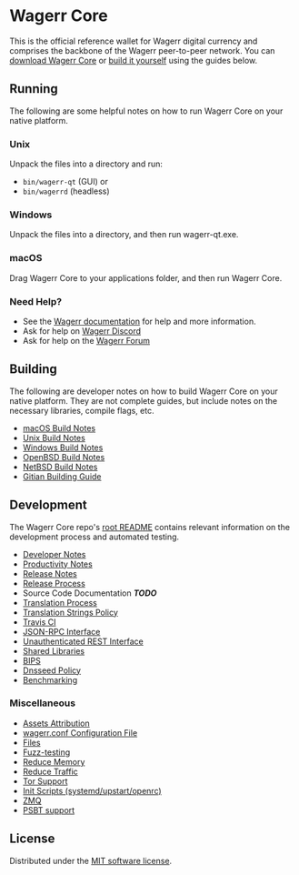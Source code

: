 Wagerr Core
==========

This is the official reference wallet for Wagerr digital currency and comprises the backbone of the Wagerr peer-to-peer network. You can [download Wagerr Core](https://wagerr.com/wallet/) or [build it yourself](#building) using the guides below.

Running
---------------------
The following are some helpful notes on how to run Wagerr Core on your native platform.

### Unix

Unpack the files into a directory and run:

- `bin/wagerr-qt` (GUI) or
- `bin/wagerrd` (headless)

### Windows

Unpack the files into a directory, and then run wagerr-qt.exe.

### macOS

Drag Wagerr Core to your applications folder, and then run Wagerr Core.

### Need Help?

* See the [Wagerr documentation](https://docs.wagerr.com)
for help and more information.
* Ask for help on [Wagerr Discord](http://staywagerry.com)
* Ask for help on the [Wagerr Forum](https://wagerr.com/forum)

Building
---------------------
The following are developer notes on how to build Wagerr Core on your native platform. They are not complete guides, but include notes on the necessary libraries, compile flags, etc.

- [macOS Build Notes](build-osx.md)
- [Unix Build Notes](build-unix.md)
- [Windows Build Notes](build-windows.md)
- [OpenBSD Build Notes](build-openbsd.md)
- [NetBSD Build Notes](build-netbsd.md)
- [Gitian Building Guide](gitian-building.md)

Development
---------------------
The Wagerr Core repo's [root README](/README.md) contains relevant information on the development process and automated testing.

- [Developer Notes](developer-notes.md)
- [Productivity Notes](productivity.md)
- [Release Notes](release-notes.md)
- [Release Process](release-process.md)
- Source Code Documentation ***TODO***
- [Translation Process](translation_process.md)
- [Translation Strings Policy](translation_strings_policy.md)
- [Travis CI](travis-ci.md)
- [JSON-RPC Interface](JSON-RPC-interface.md)
- [Unauthenticated REST Interface](REST-interface.md)
- [Shared Libraries](shared-libraries.md)
- [BIPS](bips.md)
- [Dnsseed Policy](dnsseed-policy.md)
- [Benchmarking](benchmarking.md)

### Miscellaneous
- [Assets Attribution](assets-attribution.md)
- [wagerr.conf Configuration File](wagerr-conf.md)
- [Files](files.md)
- [Fuzz-testing](fuzzing.md)
- [Reduce Memory](reduce-memory.md)
- [Reduce Traffic](reduce-traffic.md)
- [Tor Support](tor.md)
- [Init Scripts (systemd/upstart/openrc)](init.md)
- [ZMQ](zmq.md)
- [PSBT support](psbt.md)

License
---------------------
Distributed under the [MIT software license](/COPYING).
